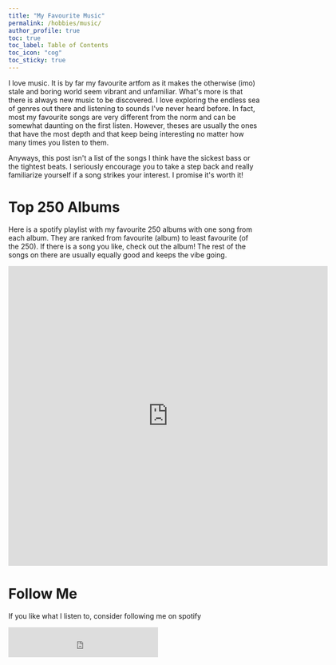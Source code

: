 ```yaml
---
title: "My Favourite Music"
permalink: /hobbies/music/
author_profile: true
toc: true
toc_label: Table of Contents
toc_icon: "cog"
toc_sticky: true
---
```

I love music. It is by far my favourite artfom as it makes the otherwise (imo) stale and boring world seem vibrant and unfamiliar. What's more is that there is always new music to be discovered. I love exploring the endless sea of genres out there and listening to sounds I've never heard before. In fact, most my favourite songs are very different from the norm and can be somewhat daunting on the first listen. However, theses are usually the ones that have the most depth and that keep being interesting no matter how many times you listen to them.

Anyways, this post isn't a list of the songs I think have the sickest bass or the tightest beats. I seriously encourage you to take a step back and really familiarize yourself if a song strikes your interest. I promise it's worth it!

# Top 250 Albums

Here is a spotify playlist with my favourite 250 albums with one song from each album. They are ranked from favourite (album) to least favourite (of the 250). If there is a song you like, check out the album! The rest of the songs on there are usually equally good and keeps the vibe going.

<iframe src="https://open.spotify.com/embed/playlist/66keuli18g0f8by7A6cAk9"  width="640" height="600" frameborder="0" allowtransparency="true" allow="encrypted-media"></iframe>

<br/>

# Follow Me

If you like what I listen to, consider following me on spotify
<iframe src="https://open.spotify.com/follow/1/?uri=spotify:user:1129808992&size=detail&theme=dark" width="300" height="60" scrolling="no" frameborder="0" style="border:none; overflow:hidden;" allowtransparency="true"></iframe>